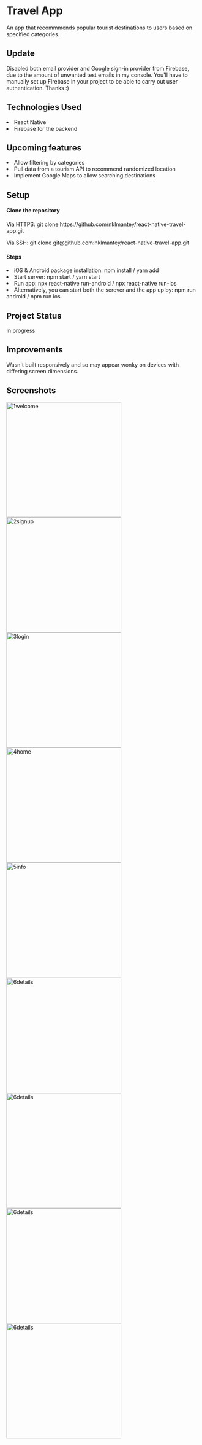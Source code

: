 # Travel App
<p>An app that recommmends popular tourist destinations to users based on specified categories.</p>

<h2>Update</h2>
Disabled both email provider and Google sign-in provider from Firebase, due to the amount of unwanted test emails in my console. You'll have to manually set up Firebase in your project to be able to carry out user authentication. Thanks :)

<h2>Technologies Used</h2>
<li>React Native</li>
<li>Firebase for the backend</li>

<h2>Upcoming features</h2>
<li>Allow filtering by categories</li>
<li>Pull data from a tourism API to recommend randomized location</li>
<li>Implement Google Maps to allow searching destinations</li>

<h2>Setup</h2>
<h4>Clone the repository</h4>
<p>Via HTTPS: git clone https://github.com/nklmantey/react-native-travel-app.git</p>
<p>Via SSH: git clone git@github.com:nklmantey/react-native-travel-app.git</p>

<h4>Steps</h4>
<li>iOS &amp; Android package installation: npm install / yarn add</li>
<li>Start server: npm start / yarn start</li>
<li>Run app: npx react-native run-android / npx react-native run-ios</li>
<li>Alternatively, you can start both the serever and the app up by: npm run android / npm run ios </li>

<h2>Project Status</h2>
<p>In progress</p>

<h2>Improvements</h2>
<p>Wasn't built responsively and so may appear wonky on devices with differing screen dimensions.</p>

## Screenshots
<img align="left" alt="1welcome" src="https://drive.google.com/uc?export=view&id=1v_koTM3LPumjL5F3MKcQ-LWimHjtwcyS" width="300"/>
<img align="left" alt="2signup" src="https://drive.google.com/uc?export=view&id=1vZjxnSyaIa19MvotRHyMrVMenC6AelxO" width="300"/>
<img align="left" alt="3login" src="https://drive.google.com/uc?export=view&id=1vY4hg8KuVU2MSwdBIRXALPiyBroq2vVv" width="300"/>
<img align="left" alt="4home" src="https://drive.google.com/uc?export=view&id=1vROI2TS9tbu1GNATA8y3fyUbe1ttj8vY" width="300"/>
<img align="left" alt="5info" src="https://drive.google.com/uc?export=view&id=1vQrsuuRly7JmOb56mA2mfnJAlZCBmtp8" width="300"/>
<img align="left" alt="6details" src="https://drive.google.com/uc?export=view&id=1vbK19yLhhwvYATbUvqSKxNZveCcJXzeD" width="300"/>
<img align="left" alt="6details" src="https://drive.google.com/uc?export=view&id=1vahIYpDF4qWevmBIPOB_a2yIeawCLBBQ" width="300"/>
<img align="left" alt="6details" src="https://drive.google.com/uc?export=view&id=1AcxTDAl6HBdELoIBSQ9p4UymFyMjGji5" width="300"/>
<img align="left" alt="6details" src="https://drive.google.com/uc?export=view&id=1IagQ9mnm5qx3ymTyZIKfAgntsCw1gxlh" width="300"/>
